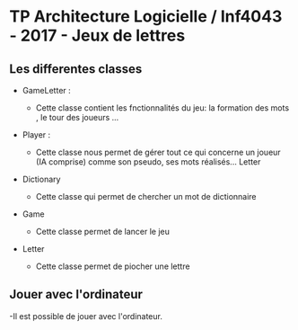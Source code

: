 # TP Architecture Logicielle / Inf4043 - 2017 - Jeux de lettres

## Les differentes classes

- GameLetter :

   - Cette classe contient les fnctionnalités du jeu: la formation des mots , le tour des joueurs ...

- Player :

   - Cette classe nous permet de gérer tout ce qui concerne un joueur (IA comprise) comme son pseudo, ses mots réalisés...
     Letter
 
- Dictionary
  - Cette classe qui permet de chercher un mot de dictionnaire

- Game
  - Cette classe permet de lancer le jeu
  
- Letter
  - Cette classe permet de piocher une lettre
  

## Jouer avec l'ordinateur

-Il est possible de jouer avec l'ordinateur.

